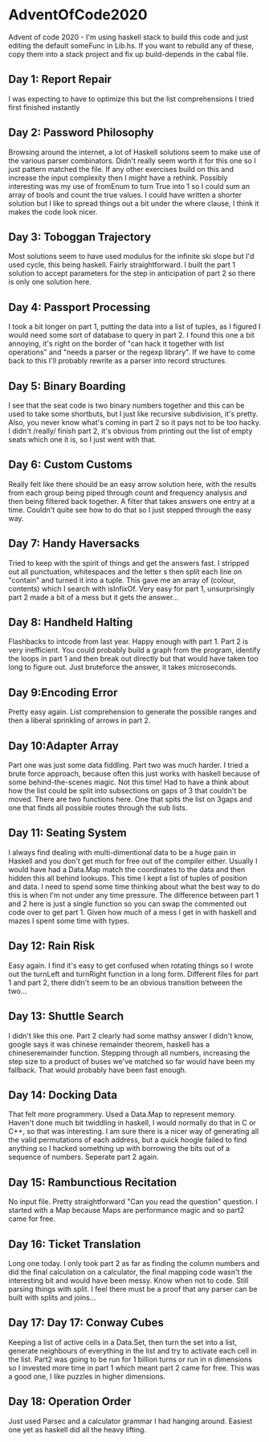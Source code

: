 # AdventOfCode2020
Advent of code 2020 - I'm using haskell stack to build this code and just editing the default someFunc in Lib.hs. If you want to rebuild any of these, copy them into a stack project and fix up build-depends in the cabal file.

## Day 1: Report Repair
I was expecting to have to optimize this but the list comprehensions I tried first finished instantly

## Day 2: Password Philosophy
Browsing around the internet, a lot of Haskell solutions seem to make use of the various parser combinators. Didn't really seem worth it for this one so I just pattern matched the file. If any other exercises build on this and increase the input complexity then I might have a rethink. Possibly interesting was my use of fromEnum to turn True into 1 so I could sum an array of bools and count the true values. I could have written a shorter solution but I like to spread things out a bit under the where clause, I think it makes the code look nicer.

## Day 3: Toboggan Trajectory
Most solutions seem to have used modulus for the infinite ski slope but I'd used cycle, this being haskell. Fairly straightforward. I built the part 1 solution to accept parameters for the step in anticipation of part 2 so there is only one solution here.

## Day 4: Passport Processing
I took a bit longer on part 1, putting the data into a list of tuples, as I figured I would need some sort of database to query in part 2. I found this one a bit annoying, it's right on the border of "can hack it together with list operations" and "needs a parser or the regexp library". If we have to come back to this I'll probably rewrite as a parser into record structures.

## Day 5: Binary Boarding
I see that the seat code is two binary numbers together and this can be used to take some shortbuts, but I just like recursive subdivision, it's pretty. Also, you never know what's coming in part 2 so it pays not to be too hacky. I didn't /really/ finish part 2, it's obvious from printing out the list of empty seats which one it is, so I just went with that.

## Day 6: Custom Customs
Really felt like there should be an easy arrow solution here, with the results from each group being piped through count and frequency analysis and then being filtered back together. A filter that takes answers one entry at a time. Couldn't quite see how to do that so I just stepped through the easy way.

## Day 7: Handy Haversacks
Tried to keep with the spirit of things and get the answers fast. I stripped out all punctuation, whitespaces and the letter s then split each line on "contain" and turned it into a tuple. This gave me an array of (colour, contents) which I search with isInfixOf. Very easy for part 1, unsurprisingly part 2 made a bit of a mess but it gets the answer...

## Day 8: Handheld Halting
Flashbacks to intcode from last year. Happy enough with part 1. Part 2 is very inefficient. You could probably build a graph from the program, identify the loops in part 1 and then break out directly but that would have taken too long to figure out. Just bruteforce the answer, it takes microseconds.

## Day 9:Encoding Error
Pretty easy again. List comprehension to generate the possible ranges and then a liberal sprinkling of arrows in part 2.

## Day 10:Adapter Array
Part one was just some data fiddling. Part two was much harder. I tried a brute force approach, because often this just works with haskell because of some behind-the-scenes magic. Not this time! Had to have a think about how the list could be split into subsections on gaps of 3 that couldn't be moved. There are two functions here. One that spits the list on 3gaps and one that finds all possible routes through the sub lists.

## Day 11: Seating System
I always find dealing with multi-dimentional data to be a huge pain in Haskell and you don't get much for free out of the compiler either. Usually I would have had a Data.Map match the coordinates to the data and then hidden this all behind lookups. This time I kept a list of tuples of position and data. I need to spend some time thinking about what the best way to do this is when I'm not under any time pressure. The difference between part 1 and 2 here is just a single function so you can swap the commented out code over to get part 1. Given how much of a mess I get in with haskell and mazes I spent some time with types.

## Day 12: Rain Risk
Easy again. I find it's easy to get confused when rotating things so I wrote out the turnLeft and turnRight function in a long form. Different files for part 1 and part 2, there didn't seem to be an obvious transition between the two...


## Day 13: Shuttle Search
I didn't like this one. Part 2 clearly had some mathsy answer I didn't know, google says it was chinese remainder theorem, haskell has a chineseremainder function. Stepping through all numbers, increasing the step size to a product of buses we've matched so far would have been my fallback. That would probably have been fast enough.

## Day 14: Docking Data
That felt more programmery. Used a Data.Map to represent memory. Haven't done much bit twiddling in haskell, I would normally do that in C or C++, so that was interesting. I am sure there is a nicer way of generating all the valid permutations of each address, but a quick hoogle failed to find anything so I hacked something up with borrowing the bits out of a sequence of numbers. Seperate part 2 again.

## Day 15: Rambunctious Recitation
No input file. Pretty straightforward "Can you read the question" question. I started with a Map because Maps are performance magic and so part2 came for free.

## Day 16: Ticket Translation
Long one today. I only took part 2 as far as finding the column numbers and did the final calculation on a calculator, the final mapping code wasn't the interesting bit and would have been messy. Know when not to code. Still parsing things with split. I feel there must be a proof that any parser can be built with splits and joins...

## Day 17: Day 17: Conway Cubes
Keeping a list of active cells in a Data.Set, then turn the set into a list, generate neighbours of everything in the list and try to activate each cell in the list. Part2 was going to be run for 1 billion turns or run in n dimensions so I invested more time in part 1 which meant part 2 came for free. This was a good one, I like puzzles in higher dimensions.

## Day 18: Operation Order
Just used Parsec and a calculator grammar I had hanging around. Easiest one yet as haskell did all the heavy lifting.
